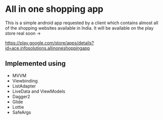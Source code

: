 <b><h1>All in one shopping app</h1></b>

This is a simple android app requested by a client which contains almost all of the shopping websites available in India. 
It will be available on the play store real soon ->  


https://play.google.com/store/apps/details?id=ace.infosolutions.allinoneshoppingapp


<h2>Implemented using</h2>

<ul>
  <li>MVVM</li>
  <li>Viewbinding</li>
  <li>ListAdapter</li>
  <li>LiveData and ViewModels</li>
  <li>Dagger2</li>
  <li>Glide</li>
  <li>Lottie</li>
  <li>SafeArgs</li>
  
</ul>  
